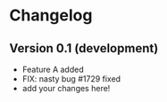 # Changelog

## Version 0.1 (development)

- Feature A added
- FIX: nasty bug #1729 fixed
- add your changes here!
